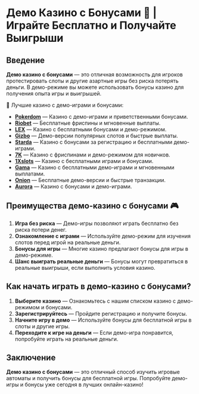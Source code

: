 # Демо Казино с Бонусами 🎰 | Играйте Бесплатно и Получайте Выигрыши

## Введение

**Демо казино с бонусами** — это отличная возможность для игроков протестировать слоты и другие азартные игры без риска потерять деньги. В демо-режиме вы можете использовать бонусы казино для получения опыта игры и выигрышей.

🎰 Лучшие казино с демо-играми и бонусами:

- **[Pokerdom](https://brandplay.link/4k77v2yx)** — Казино с демо-играми и приветственными бонусами.
- **[Riobet](https://brandplay.link/7xBLTPyj)** — Бесплатные фриспины и мгновенные выплаты.
- **[LEX](https://brandplay.link/zW4hdDFV)** — Казино с бесплатными бонусами и демо-режимом.
- **[Gizbo](https://brandplay.link/bprXw4YV)** — Демо-версии популярных слотов и быстрые выплаты.
- **[Starda](https://brandplay.link/fB7xwRFL)** — Казино с бонусами за регистрацию и бесплатными демо-играми.
- **[7K](https://brandplay.link/BvQyFShp)** — Казино с фриспинами и демо-режимом для новичков.
- **[1Xslots](https://brandplay.link/hSB1khtr)** — Казино с бесплатными играми и бонусами.
- **[Gama](https://brandplay.link/j6NMKsDz)** — Казино с бесплатными демо-играми и мгновенными выплатами.
- **[Onion](https://brandplay.link/zBGRVpQ9)** — Бесплатные демо-версии и быстрые транзакции.
- **[Aurora](https://10trafic-stat2.com/click/668546556bcc6313411604bd/6766/13032/subaccount)** — Казино с бонусами и демо-играми.

## Преимущества демо-казино с бонусами 🎮

1. **Игра без риска** — Демо-игры позволяют играть бесплатно без риска потери денег.
2. **Ознакомление с играми** — Используйте демо-режим для изучения слотов перед игрой на реальные деньги.
3. **Бонусы для игры** — Многие казино предлагают бонусы для игры в демо-режиме.
4. **Шанс выиграть реальные деньги** — Бонусы могут превратиться в реальные выигрыши, если выполнить условия казино.

## Как начать играть в демо-казино с бонусами?

1. **Выберите казино** — Ознакомьтесь с нашим списком казино с демо-режимом и бонусами.
2. **Зарегистрируйтесь** — Пройдите регистрацию и получите бонусы.
3. **Начните игру в демо** — Используйте бонусы для бесплатной игры в слоты и другие игры.
4. **Переходите к игре на деньги** — Если демо-игра понравится, попробуйте играть на реальные деньги.

## Заключение

**Демо казино с бонусами** — это отличный способ изучить игровые автоматы и получить бонусы для бесплатной игры. Попробуйте демо-игры и бонусы уже сегодня в лучших онлайн-казино!
